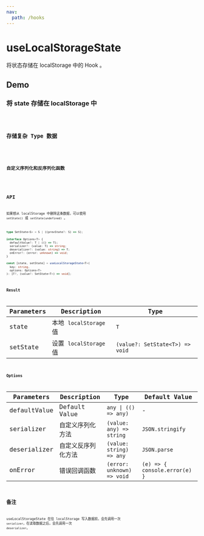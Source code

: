 ```yaml
---
nav:
  path: /hooks
---
```


# useLocalStorageState

将状态存储在 localStorage 中的 Hook 。

## Demo

### 将 state 存储在 localStorage 中

<code src="./demo/demo1.tsx" />

### 存储复杂 Type 数据

<code src="./demo/demo2.tsx" />

### 自定义序列化和反序列化函数

<code src="./demo/demo3.tsx" />

## API

如果想从 localStorage 中删除这条数据，可以使用 `setState()` 或 `setState(undefined)` 。

```typescript
type SetState<S> = S | ((prevState?: S) => S);

interface Options<T> {
  defaultValue?: T | (() => T);
  serializer?: (value: T) => string;
  deserializer?: (value: string) => T;
  onError?: (error: unknown) => void;
}

const [state, setState] = useLocalStorageState<T>(
  key: string,
  options: Options<T>
): [T?, (value?: SetState<T>) => void];
```

### Result

| Parameters | Description            | Type                            |
| ---------- | ---------------------- | ------------------------------- |
| state      | 本地 `localStorage` 值 | `T`                             |
| setState   | 设置 `localStorage` 值 | `(value?: SetState<T>) => void` |

### Options

| Parameters   | Description        | Type                       | Default Value                 |
| ------------ | ------------------ | -------------------------- | ----------------------------- |
| defaultValue | Default Value      | `any \| (() => any)`       | -                             |
| serializer   | 自定义序列化方法   | `(value: any) => string`   | `JSON.stringify`              |
| deserializer | 自定义反序列化方法 | `(value: string) => any`   | `JSON.parse`                  |
| onError      | 错误回调函数       | `(error: unknown) => void` | `(e) => { console.error(e) }` |

## 备注

useLocalStorageState 在往 localStorage 写入数据前，会先调用一次 `serializer`，在读取数据之后，会先调用一次 `deserializer`。
